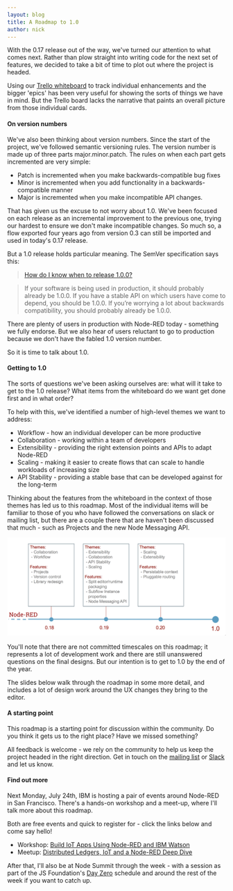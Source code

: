 ```yaml
---
layout: blog
title: A Roadmap to 1.0
author: nick
---
```


With the 0.17 release out of the way, we've turned our attention to what comes
next. Rather than plow straight into writing code for the next set of features,
we decided to take a bit of time to plot out where the project is headed.

Using our [Trello whiteboard](https://trello.com/b/R0O3CSrI/node-red-whiteboard)
to track individual enhancements and the bigger 'epics' has been very useful for
showing the sorts of things we have in mind. But the Trello board lacks the
narrative that paints an overall picture from those individual cards.

#### On version numbers

We've also been thinking about version numbers. Since the start of the project,
we've followed semantic versioning rules. The version number is made up of three parts
major.minor.patch. The rules on when each part gets incremented are very simple:

 - Patch is incremented when you make backwards-compatible bug fixes
 - Minor is incremented when you add functionality in a backwards-compatible manner
 - Major is incremented when you make incompatible API changes.

That has given us the excuse to not worry about 1.0. We've been  focused on each
release as an incremental improvement to the previous one, trying our hardest to
ensure we don't make incompatible changes. So much so, a flow exported four years
ago from version 0.3 can still be imported and used in today's 0.17 release.

But a 1.0 release holds particular meaning. The SemVer specification says this:

> [How do I know when to release 1.0.0?](http://semver.org/#how-do-i-know-when-to-release-100)

> If your software is being used in production, it should probably already be 1.0.0. If you have a stable API on which users have come to depend, you should be 1.0.0. If you’re worrying a lot about backwards compatibility, you should probably already be 1.0.0.

There are plenty of users in production with Node-RED today - something we fully
endorse. But we also hear of users reluctant to go to production because we don't
have the fabled 1.0 version number.

So it is time to talk about 1.0.

#### Getting to 1.0

The sorts of questions we've been asking ourselves are: what will it take to get to the 1.0
release? What items from the whiteboard do we want get done first and in what order?

To help with this, we've identified a number of high-level themes we want to address:

 - Workflow - how an individual developer can be more productive
 - Collaboration - working within a team of developers
 - Extensibility - providing the right extension points and APIs to adapt Node-RED
 - Scaling - making it easier to create flows that can scale to handle workloads of increasing size
 - API Stability - providing a stable base that can be developed against for the long-term

Thinking about the features from the whiteboard in the context of those themes has
led us to this roadmap. Most of the individual items will be familiar to those of
you who have followed the conversations on slack or mailing list, but there are a
couple there that are haven't been discussed that much - such as Projects and the
new Node Messaging API.

![](/blog/content/images/2017/07//nr-roadmap-timeline.png)

You'll note that there are not committed timescales on this roadmap; it represents
a lot of development work and there are still unanswered questions on the final
designs. But our intention is to get to 1.0 by the end of the year.

The slides below walk through the roadmap in some more detail, and includes a lot
of design work around the UX changes they bring to the editor.

<script async class="speakerdeck-embed" data-id="f647c01eecd94eb0ba0c0a51bbd755ab" data-ratio="1.77777777777778" src="//speakerdeck.com/assets/embed.js"></script>

#### A starting point

This roadmap is a starting point for discussion within the community. Do you think
it gets us to the right place? Have we missed something?

All feedback is welcome - we rely on the community to help us keep the project
headed in the right direction. Get in touch on the [mailing list](https://groups.google.com/forum/#!forum/node-red)
or [Slack](https://nodered.org/slack) and let us know.

#### Find out more

Next Monday, July 24th, IBM is hosting a pair of events around Node-RED in San Francisco.
There's a hands-on workshop and a meet-up, where I'll talk more about this roadmap.

Both are free events and quick to register for - click the links below and come say hello!

 - Workshop: [Build IoT Apps Using Node-RED and IBM Watson](http://bit.ly/2tPA6na)
 - Meetup: [Distributed Ledgers, IoT and a Node-RED Deep Dive](http://bit.ly/2t6z1Kp)

After that, I'll also be at Node Summit through the week - with a session as part
of the JS Foundation's [Day Zero](http://www.nodesummit.com/day-zero/) schedule
and around the rest of the week if you want to catch up.

